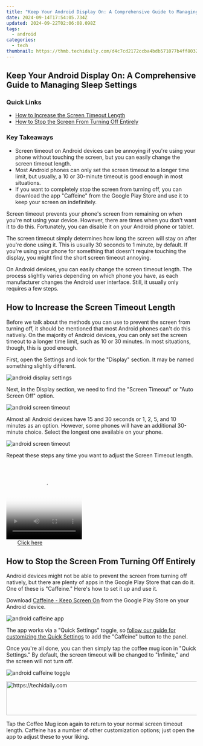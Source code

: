 ```yaml
---
title: "Keep Your Android Display On: A Comprehensive Guide to Managing Sleep Settings"
date: 2024-09-14T17:54:05.734Z
updated: 2024-09-22T02:06:08.098Z
tags:
  - android
categories:
  - tech
thumbnail: https://thmb.techidaily.com/d4c7cd2172ccba4bdb571077b4ff8032d0659877fcac86bca6c901b3999fdda4.jpg
---
```


## Keep Your Android Display On: A Comprehensive Guide to Managing Sleep Settings

### Quick Links

* [How to Increase the Screen Timeout Length](https://fox-info.techidaily.com/2024-approved-winning-the-race-elite-video-apps-for-windows-phones/)
* [How to Stop the Screen From Turning Off Entirely](https://facebook-video-share.techidaily.com/updated-deceptions-toll-consequences-of-fake-supporters-in-video-markets-for-2024/)

### Key Takeaways

* Screen timeout on Android devices can be annoying if you're using your phone without touching the screen, but you can easily change the screen timeout length.
* Most Android phones can only set the screen timeout to a longer time limit, but usually, a 10 or 30-minute timeout is good enough in most situations.
* If you want to completely stop the screen from turning off, you can download the app "Caffeine" from the Google Play Store and use it to keep your screen on indefinitely.

 Screen timeout prevents your phone's screen from remaining on when you're not using your device. However, there are times when you don't want it to do this. Fortunately, you can disable it on your Android phone or tablet.

 The screen timeout simply determines how long the screen will stay on after you're done using it. This is usually 30 seconds to 1 minute, by default. If you're using your phone for something that doesn't require touching the display, you might find the short screen timeout annoying.

 On Android devices, you can easily change the screen timeout length. The process slightly varies depending on which phone you have, as each manufacturer changes the Android user interface. Still, it usually only requires a few steps.

##  How to Increase the Screen Timeout Length

 Before we talk about the methods you can use to prevent the screen from turning off, it should be mentioned that most Android phones can't do this natively. On the majority of Android devices, you can only set the screen timeout to a longer time limit, such as 10 or 30 minutes. In most situations, though, this is good enough.

 First, open the Settings and look for the "Display" section. It may be named something slightly different.

![android display settings](https://static1.howtogeekimages.com/wordpress/wp-content/uploads/2023/12/screenshot_2023-12-05-16-45-48-67_fc704e6b13c4fb26bf5e411f75da84f2.jpg) 

 Next, in the Display section, we need to find the "Screen Timeout" or "Auto Screen Off" option.

![android screen timeout](https://static1.howtogeekimages.com/wordpress/wp-content/uploads/2023/12/screenshot_2023-12-05-16-46-03-69_fc704e6b13c4fb26bf5e411f75da84f2.jpg) 

 Almost all Android devices have 15 and 30 seconds or 1, 2, 5, and 10 minutes as an option. However, some phones will have an additional 30-minute choice. Select the longest one available on your phone.

![android screen timeout](https://static1.howtogeekimages.com/wordpress/wp-content/uploads/2023/12/screenshot_2023-12-05-16-46-17-34_fc704e6b13c4fb26bf5e411f75da84f2.jpg) 

 Repeat these steps any time you want to adjust the Screen Timeout length.

<!-- affiliate ads begin -->
<span id="1743243">
					<video width="200" height="200" style="cursor:pointer"
           poster="//a.impactradius-go.com/display-clicktoplayimage/1743243.png"
           onclick="if(!this.playClicked){this.play();this.setAttribute('controls',true);this.playClicked=true;}">
	   <source src="//a.impactradius-go.com/display-ad/19272-1743243">
	   <img src="//a.impactradius-go.com/display-clicktoplayimage/1743243.png" style="border: none; height: 100%; width: 100%; object-fit: contain">
	</video>
	<div style="width:125px;text-align:center"><a href="javascript:window.open(decodeURIComponent('https%3A%2F%2Faligracehair.sjv.io%2Fc%2F5597632%2F1743243%2F19272'), '_blank');void(0);">Click here</a></div>
</span>
<img height="0" width="0" src="https://imp.pxf.io/i/5597632/1743243/19272" style="position:absolute;visibility:hidden;" border="0" />
<!-- affiliate ads end -->

##  How to Stop the Screen From Turning Off Entirely

 Android devices might not be able to prevent the screen from turning off natively, but there are plenty of apps in the Google Play Store that can do it. One of these is "Caffeine." Here's how to set it up and use it.

 Download [Caffeine - Keep Screen On](https://www.anrdoezrs.net/links/3607085/type/dlg/sid/UUhtgUeUpU211777/https://play.google.com/store/apps/details?id=moe.zhs.caffeine&hl=en%5FUS) from the Google Play Store on your Android device.

![android caffeine app](https://static1.howtogeekimages.com/wordpress/wp-content/uploads/2023/12/screenshot_2023-12-05-16-46-57-04_b5a5c5cb02ca09c784c5d88160e2ec24.jpg) 

 The app works via a "Quick Settings" toggle, so [follow our guide for customizing the Quick Settings](https://video-content-creator.techidaily.com/updated-in-2024-uncover-the-best-green-screen-software-for-mac-video-editing/) to add the "Caffeine" button to the panel.

 Once you're all done, you can then simply tap the coffee mug icon in "Quick Settings." By default, the screen timeout will be changed to "Infinite," and the screen will not turn off.

![android caffeine toggle](https://static1.howtogeekimages.com/wordpress/wp-content/uploads/2023/12/screenshot_2023-12-05-16-47-17-77_daee99a6dac36362cd22bb0972c74d0e.jpg) 

<!-- affiliate ads begin -->
<a href="https://appsumo.8odi.net/c/5597632/2087408/7443" target="_top" id="2087408">
  <img src="//a.impactradius-go.com/display-ad/7443-2087408" border="0" alt="https://techidaily.com" width="728" height="90"/>
</a>
<img height="0" width="0" src="https://appsumo.8odi.net/i/5597632/2087408/7443" style="position:absolute;visibility:hidden;" border="0" />
<!-- affiliate ads end -->

 Tap the Coffee Mug icon again to return to your normal screen timeout length. Caffeine has a number of other customization options; just open the app to adjust these to your liking.

<ins class="adsbygoogle"
     style="display:block"
     data-ad-format="autorelaxed"
     data-ad-client="ca-pub-7571918770474297"
     data-ad-slot="1223367746"></ins>

<ins class="adsbygoogle"
     style="display:block"
     data-ad-client="ca-pub-7571918770474297"
     data-ad-slot="8358498916"
     data-ad-format="auto"
     data-full-width-responsive="true"></ins>




